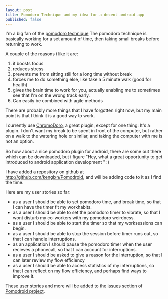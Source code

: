 ```yaml
---
layout: post
title: Pomodoro Technique and my idea for a decent android app
published: false
---
```


I'm a big fan of the [pomodoro technique](http://www.pomodorotechnique.com/)
The pomodoro technique is basically working for a set amount of time, then taking small breaks before returning to work.

A couple of the reasons i like it are:

1.  it boosts focus
2.  reduces stress
3.  prevents me from sitting still for a long time without break
4.  forces me to do something else, like take a 5 minute walk (good for health)
5.  gives the brain time to work for you, actually enabling me to sometimes see that I'm on the wrong track early.
6.  Can easily be combined with agile methods

There are probably more things that I have forgotten right now, but my main point is that I think it is a good way to work.

I currently use [ChromoDoro](https://chrome.google.com/extensions/detail/edhkjecdcakijjmlelnjjiohjmlaikhb), a great plugin, except for one thing: It's a plugin. I don't want my break to be spent in front of the computer, but rather on a walk to the watering hole or similar, and taking the computer with me is not an option.

So how about a nice pomodoro plugin for android, there are some out there which can be downloaded, but i figure "Hey, what a great opportunity to get introduced to android application development " :)

I have added a repository on github at <http://github.com/kenglxn/Pomodroid>, and will be adding code to it as I find the time.

Here are my user stories so far:

-   as a user I should be able to set pomodoro time, and break time, so that I can have the timer fit my workhabits.
-   as a user I should be able to set the pomodoro timer to vibrate, so that I wont disturb my co-workers with my pomodoro weirdness.
-   as a user I should be able to start the timer so that my worksessions can begin.
-   as a user I should be able to stop the session before timer runs out, so that I can handle interruptions.
-   as an application I should pause the pomodoro timer when the user recieves a phonecall, so that I can account for interruptions.
-   as a user I should be asked to give a reason for the interruption, so that I can later review my flow efficiency
-   as a user I should be able to access statistics of my interruptions, so that I can reflect on my flow efficiency, and perhaps find ways to improve it.

These user stories and more will be added to the [issues](http://github.com/kenglxn/Pomodroid/issues) section of [Pomodroid project](http://github.com/kenglxn/Pomodroid).
